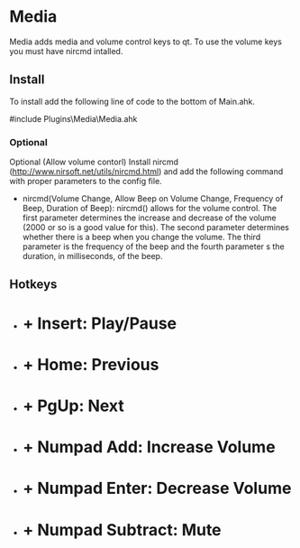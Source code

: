 Media
=====

Media adds media and volume control keys to qt. To use the volume keys you must
have nircmd intalled.



Install
-------

To install add the following line of code to the bottom of Main.ahk.

#include Plugins\\Media\\Media.ahk



### Optional

Optional (Allow volume contorl) Install nircmd
(http://www.nirsoft.net/utils/nircmd.html) and add the following command with
proper parameters to the config file.

-   nircmd(Volume Change, Allow Beep on Volume Change, Frequency of Beep,
    Duration of Beep): nircmd() allows for the volume control. The first
    parameter determines the increase and decrease of the volume (2000 or so is
    a good value for this). The second parameter determines whether there is a
    beep when you change the volume. The third parameter is the frequency of the
    beep and the fourth parameter s the duration, in milliseconds, of the beep.



Hotkeys
-------

-   # + Insert: Play/Pause

-   # + Home: Previous

-   # + PgUp: Next

-   # + Numpad Add: Increase Volume

-   # + Numpad Enter: Decrease Volume

-   # + Numpad Subtract: Mute
